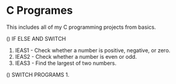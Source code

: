 # C Programes
This includes all of my C programming projects from basics.

() IF ELSE AND SWITCH
1. IEAS1 - Check whether a number is positive, negative, or zero.
2. IEAS2 - Check whether a number is even or odd.
3. IEAS3 - Find the largest of two numbers.













() SWITCH PROGRAMS
1.
